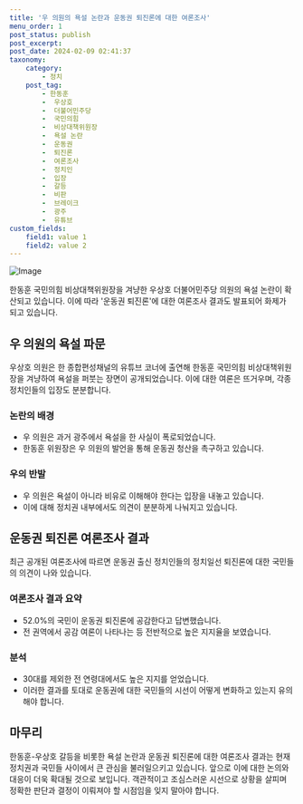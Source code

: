 ```yaml
---
title: '우 의원의 욕설 논란과 운동권 퇴진론에 대한 여론조사'
menu_order: 1
post_status: publish
post_excerpt: 
post_date: 2024-02-09 02:41:37
taxonomy:
    category:
        - 정치
    post_tag:
        - 한동훈
        -  우상호
        -  더불어민주당
        -  국민의힘
        -  비상대책위원장
        -  욕설 논란
        -  운동권
        -  퇴진론
        -  여론조사
        -  정치인
        -  입장
        -  갈등
        -  비판
        -  브레이크
        -  광주
        -  유튜브
custom_fields:
    field1: value 1
    field2: value 2
---
```


![Image](https://imgnews.pstatic.net/image/119/2024/02/09/0002798402_001_20240209002101207.jpeg?type=w647)

한동훈 국민의힘 비상대책위원장을 겨냥한 우상호 더불어민주당 의원의 욕설 논란이 확산되고 있습니다. 이에 따라 '운동권 퇴진론'에 대한 여론조사 결과도 발표되어 화제가 되고 있습니다.
## 우 의원의 욕설 파문
우상호 의원은 한 종합편성채널의 유튜브 코너에 출연해 한동훈 국민의힘 비상대책위원장을 겨냥하여 욕설을 퍼붓는 장면이 공개되었습니다. 이에 대한 여론은 뜨거우며, 각종 정치인들의 입장도 분분합니다.
### 논란의 배경
- 우 의원은 과거 광주에서 욕설을 한 사실이 폭로되었습니다.
- 한동훈 위원장은 우 의원의 발언을 통해 운동권 청산을 촉구하고 있습니다.
### 우의 반발
- 우 의원은 욕설이 아니라 비유로 이해해야 한다는 입장을 내놓고 있습니다.
- 이에 대해 정치권 내부에서도 의견이 분분하게 나눠지고 있습니다.
## 운동권 퇴진론 여론조사 결과
최근 공개된 여론조사에 따르면 운동권 출신 정치인들의 정치일선 퇴진론에 대한 국민들의 의견이 나와 있습니다.
### 여론조사 결과 요약
- 52.0%의 국민이 운동권 퇴진론에 공감한다고 답변했습니다.
- 전 권역에서 공감 여론이 나타나는 등 전반적으로 높은 지지율을 보였습니다.
### 분석
- 30대를 제외한 전 연령대에서도 높은 지지를 얻었습니다.
- 이러한 결과를 토대로 운동권에 대한 국민들의 시선이 어떻게 변화하고 있는지 유의해야 합니다.
## 마무리
한동훈-우상호 갈등을 비롯한 욕설 논란과 운동권 퇴진론에 대한 여론조사 결과는 현재 정치권과 국민들 사이에서 큰 관심을 불러일으키고 있습니다. 앞으로 이에 대한 논의와 대응이 더욱 확대될 것으로 보입니다. 객관적이고 조심스러운 시선으로 상황을 살피며 정확한 판단과 결정이 이뤄져야 할 시점임을 잊지 말아야 합니다.
